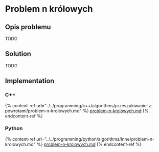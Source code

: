 # Problem n królowych

## Opis problemu

TODO

## Solution

TODO

## Implementation

### C++

{% content-ref url="../../programming/c++/algorithms/przeszukiwanie-z-powrotami/problem-n-krolowych.md" %}
[problem-n-krolowych.md](../../programming/c++/algorithms/przeszukiwanie-z-powrotami/problem-n-krolowych.md)
{% endcontent-ref %}

### Python

{% content-ref url="../../programming/python/algorithms/inne/problem-n-krolowych.md" %}
[problem-n-krolowych.md](../../programming/python/algorithms/inne/problem-n-krolowych.md)
{% endcontent-ref %}
